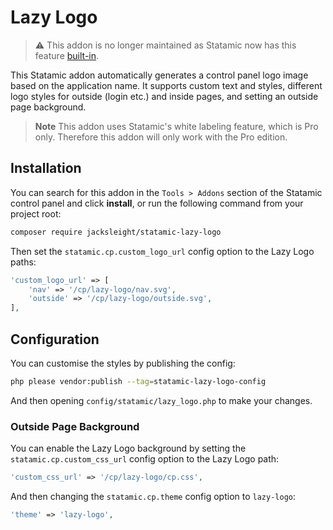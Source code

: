 <!-- statamic:hide -->

# Lazy Logo 

<!-- /statamic:hide -->

> ⚠️ This addon is no longer maintained as Statamic now has this feature [built-in](https://github.com/statamic/cms/pull/10350).

This Statamic addon automatically generates a control panel logo image based on the application name. It supports custom text and styles, different logo styles for outside (login etc.) and inside pages, and setting an outside page background.

> **Note**
> This addon uses Statamic's white labeling feature, which is Pro only. Therefore this addon will only work with the Pro edition.

## Installation

You can search for this addon in the `Tools > Addons` section of the Statamic control panel and click **install**, or run the following command from your project root:

```bash
composer require jacksleight/statamic-lazy-logo
```

Then set the `statamic.cp.custom_logo_url` config option to the Lazy Logo paths:

```php
'custom_logo_url' => [
    'nav' => '/cp/lazy-logo/nav.svg',
    'outside' => '/cp/lazy-logo/outside.svg',
],
```

## Configuration

You can customise the styles by publishing the config:

```bash
php please vendor:publish --tag=statamic-lazy-logo-config
```

And then opening `config/statamic/lazy_logo.php` to make your changes.

### Outside Page Background

You can enable the Lazy Logo background by setting the `statamic.cp.custom_css_url` config option to the Lazy Logo path:

```php
'custom_css_url' => '/cp/lazy-logo/cp.css',
```

And then changing the `statamic.cp.theme` config option to `lazy-logo`:

```php
'theme' => 'lazy-logo',
```
